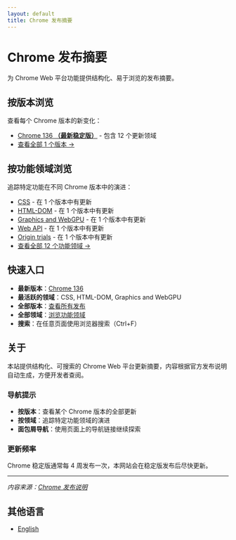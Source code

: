 ```yaml
---
layout: default
title: Chrome 发布摘要
---
```


# Chrome 发布摘要

为 Chrome Web 平台功能提供结构化、易于浏览的发布摘要。

## 按版本浏览

查看每个 Chrome 版本的新变化：

- [Chrome 136 **（最新稳定版）**](./versions/chrome-136/index-zh.html) - 包含 12 个更新领域
- [查看全部 1 个版本 →](./versions/index-zh.html)

## 按功能领域浏览

追踪特定功能在不同 Chrome 版本中的演进：

- [CSS](./areas/css/index-zh.html) - 在 1 个版本中有更新
- [HTML-DOM](./areas/html-dom/index-zh.html) - 在 1 个版本中有更新
- [Graphics and WebGPU](./areas/graphics-webgpu/index-zh.html) - 在 1 个版本中有更新
- [Web API](./areas/webapi/index-zh.html) - 在 1 个版本中有更新
- [Origin trials](./areas/origin-trials/index-zh.html) - 在 1 个版本中有更新
- [查看全部 12 个功能领域 →](./areas/index-zh.html)

## 快速入口

- **最新版本**：[Chrome 136](./versions/chrome-136/index-zh.html)
- **最活跃的领域**：CSS, HTML-DOM, Graphics and WebGPU
- **全部版本**：[查看所有发布](./versions/index-zh.html)
- **全部领域**：[浏览功能领域](./areas/index-zh.html)
- **搜索**：在任意页面使用浏览器搜索（Ctrl+F）

## 关于

本站提供结构化、可搜索的 Chrome Web 平台更新摘要，内容根据官方发布说明自动生成，方便开发者查阅。

### 导航提示

- **按版本**：查看某个 Chrome 版本的全部更新
- **按领域**：追踪特定功能领域的演进
- **面包屑导航**：使用页面上的导航链接继续探索

### 更新频率

Chrome 稳定版通常每 4 周发布一次，本网站会在稳定版发布后尽快更新。

---

*内容来源：[Chrome 发布说明](https://developer.chrome.com/release-notes/)*

## 其他语言

- [English](./index.html)
